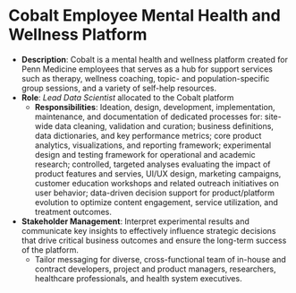 # Cobalt Employee Mental Health and Wellness Platform
* **Description**: Cobalt is a mental health and wellness platform created for Penn Medicine employees that serves as a hub for support services such as therapy, wellness coaching, topic- and population-specific group sessions, and a variety of self-help resources.
* **Role**: *Lead Data Scientist* allocated to the Cobalt platform
  * **Responsibilities**: Ideation, design, development, implementation, maintenance, and documentation of dedicated processes for: site-wide data cleaning, validation and curation; business definitions, data dictionaries, and key performance metrics; core product analytics, visualizations, and reporting framework; experimental design and testing framework for operational and academic research; controlled, targeted analyses evaluating the impact of product features and servies, UI/UX design, marketing campaigns, customer education workshops and related outreach initiatives on user behavior; data-driven decision support for product/platform evolution to optimize content engagement, service utilization, and treatment outcomes.
* **Stakeholder Management**: Interpret experimental results and communicate key insights to effectively influence strategic decisions that drive critical business outcomes and ensure the long-term success of the platform.
  * Tailor messaging for diverse, cross-functional team of in-house and contract developers, project and product managers, researchers, healthcare professionals, and health system executives.
